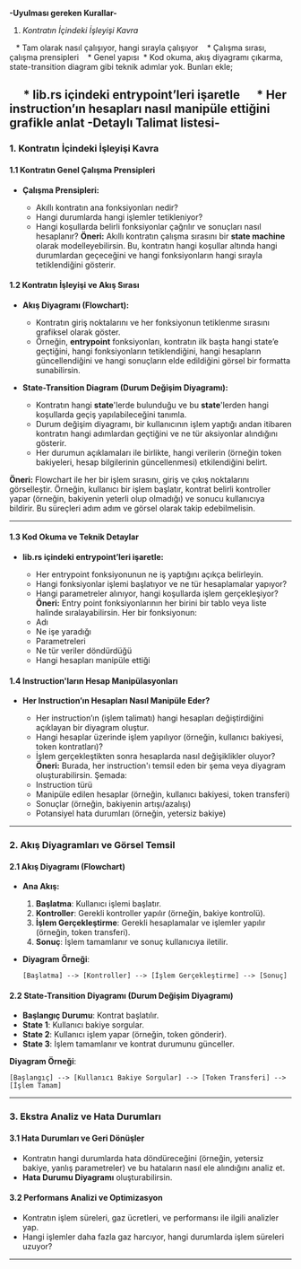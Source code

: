 **-Uyulması gereken Kurallar-** 
1. *Kontratın İçindeki İşleyişi Kavra*

   \* Tam olarak nasıl çalışıyor, hangi sırayla çalışıyor
   \* Çalışma sırası, çalışma prensipleri
   \* Genel yapısı
    \* Kod okuma, akış diyagramı çıkarma, state-transition diagram gibi teknik adımlar yok. Bunları ekle;

     \* lib.rs içindeki entrypoint’leri işaretle
     \* Her instruction’ın hesapları nasıl manipüle ettiğini grafikle anlat
**-Detaylı Talimat listesi-**
---

### **1. Kontratın İçindeki İşleyişi Kavra**

#### 1.1 **Kontratın Genel Çalışma Prensipleri**

* **Çalışma Prensipleri:**

  * Akıllı kontratın ana fonksiyonları nedir?
  * Hangi durumlarda hangi işlemler tetikleniyor?
  * Hangi koşullarda belirli fonksiyonlar çağrılır ve sonuçları nasıl hesaplanır?
    **Öneri:** Akıllı kontratın çalışma sırasını bir **state machine** olarak modelleyebilirsin. Bu, kontratın hangi koşullar altında hangi durumlardan geçeceğini ve hangi fonksiyonların hangi sırayla tetiklendiğini gösterir.

#### 1.2 **Kontratın İşleyişi ve Akış Sırası**

* **Akış Diyagramı (Flowchart):**

  * Kontratın giriş noktalarını ve her fonksiyonun tetiklenme sırasını grafiksel olarak göster.
  * Örneğin, **entrypoint** fonksiyonları, kontratın ilk başta hangi state’e geçtiğini, hangi fonksiyonların tetiklendiğini, hangi hesapların güncellendiğini ve hangi sonuçların elde edildiğini görsel bir formatta sunabilirsin.

* **State-Transition Diagram (Durum Değişim Diyagramı):**

  * Kontratın hangi **state**'lerde bulunduğu ve bu **state**'lerden hangi koşullarda geçiş yapılabileceğini tanımla.
  * Durum değişim diyagramı, bir kullanıcının işlem yaptığı andan itibaren kontratın hangi adımlardan geçtiğini ve ne tür aksiyonlar alındığını gösterir.
  * Her durumun açıklamaları ile birlikte, hangi verilerin (örneğin token bakiyeleri, hesap bilgilerinin güncellenmesi) etkilendiğini belirt.

**Öneri:** Flowchart ile her bir işlem sırasını, giriş ve çıkış noktalarını görselleştir. Örneğin, kullanıcı bir işlem başlatır, kontrat belirli kontroller yapar (örneğin, bakiyenin yeterli olup olmadığı) ve sonucu kullanıcıya bildirir. Bu süreçleri adım adım ve görsel olarak takip edebilmelisin.

---

#### 1.3 **Kod Okuma ve Teknik Detaylar**

* **lib.rs içindeki entrypoint’leri işaretle:**

  * Her entrypoint fonksiyonunun ne iş yaptığını açıkça belirleyin.
  * Hangi fonksiyonlar işlemi başlatıyor ve ne tür hesaplamalar yapıyor?
  * Hangi parametreler alınıyor, hangi koşullarda işlem gerçekleşiyor?
    **Öneri:** Entry point fonksiyonlarının her birini bir tablo veya liste halinde sıralayabilirsin. Her bir fonksiyonun:
  * Adı
  * Ne işe yaradığı
  * Parametreleri
  * Ne tür veriler döndürdüğü
  * Hangi hesapları manipüle ettiği

#### 1.4 **Instruction'ların Hesap Manipülasyonları**

* **Her Instruction’ın Hesapları Nasıl Manipüle Eder?**

  * Her instruction’ın (işlem talimatı) hangi hesapları değiştirdiğini açıklayan bir diyagram oluştur.
  * Hangi hesaplar üzerinde işlem yapılıyor (örneğin, kullanıcı bakiyesi, token kontratları)?
  * İşlem gerçekleştikten sonra hesaplarda nasıl değişiklikler oluyor?
    **Öneri:** Burada, her instruction'ı temsil eden bir şema veya diyagram oluşturabilirsin. Şemada:
  * Instruction türü
  * Manipüle edilen hesaplar (örneğin, kullanıcı bakiyesi, token transferi)
  * Sonuçlar (örneğin, bakiyenin artışı/azalışı)
  * Potansiyel hata durumları (örneğin, yetersiz bakiye)

---

### **2. Akış Diyagramları ve Görsel Temsil**

#### 2.1 **Akış Diyagramı (Flowchart)**

* **Ana Akış:**

  1. **Başlatma**: Kullanıcı işlemi başlatır.
  2. **Kontroller**: Gerekli kontroller yapılır (örneğin, bakiye kontrolü).
  3. **İşlem Gerçekleştirme**: Gerekli hesaplamalar ve işlemler yapılır (örneğin, token transferi).
  4. **Sonuç**: İşlem tamamlanır ve sonuç kullanıcıya iletilir.

* **Diyagram Örneği**:

  ```plaintext
  [Başlatma] --> [Kontroller] --> [İşlem Gerçekleştirme] --> [Sonuç]
  ```

#### 2.2 **State-Transition Diyagramı (Durum Değişim Diyagramı)**

* **Başlangıç Durumu**: Kontrat başlatılır.
* **State 1**: Kullanıcı bakiye sorgular.
* **State 2**: Kullanıcı işlem yapar (örneğin, token gönderir).
* **State 3**: İşlem tamamlanır ve kontrat durumunu günceller.

**Diyagram Örneği**:

```plaintext
[Başlangıç] --> [Kullanıcı Bakiye Sorgular] --> [Token Transferi] --> [İşlem Tamam]
```

---

### **3. Ekstra Analiz ve Hata Durumları**

#### 3.1 **Hata Durumları ve Geri Dönüşler**

* Kontratın hangi durumlarda hata döndüreceğini (örneğin, yetersiz bakiye, yanlış parametreler) ve bu hataların nasıl ele alındığını analiz et.
* **Hata Durumu Diyagramı** oluşturabilirsin.

#### 3.2 **Performans Analizi ve Optimizasyon**

* Kontratın işlem süreleri, gaz ücretleri, ve performansı ile ilgili analizler yap.
* Hangi işlemler daha fazla gaz harcıyor, hangi durumlarda işlem süreleri uzuyor?

---

###
